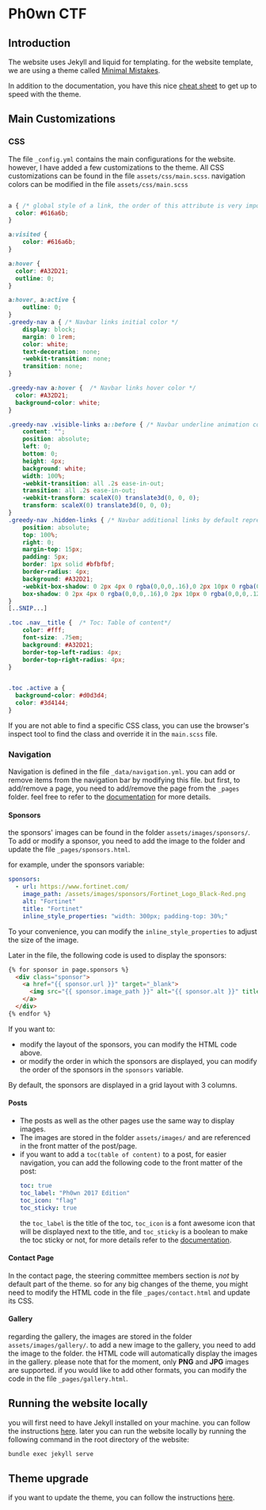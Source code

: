 # Ph0wn CTF

## Introduction

The website uses Jekyll and liquid for templating. for the website template, we are using a theme called [Minimal Mistakes](https://mmistakes.github.io/minimal-mistakes/).

In addition to the documentation, you have this nice [cheat sheet](https://www.fabriziomusacchio.com/blog/2021-08-11-Minimal_Mistakes_Cheat_Sheet/) to get up to speed with the theme.

## Main Customizations


### CSS

The file `_config.yml` contains the main configurations for the website. however, I have added a few customizations to the theme.
All CSS customizations can be found in the file `assets/css/main.scss`.
navigation colors can be modified in the file `assets/css/main.scss`
```scss

a { /* global style of a link, the order of this attribute is very important, it should be before *navbar* links override. By default,  a link color is blue */
  color: #616a6b;
}

a:visited {
	color: #616a6b;
}

a:hover {
  color: #A32D21;
  outline: 0;
}

a:hover, a:active {
	outline: 0;
}
.greedy-nav a { /* Navbar links initial color */
	display: block;
	margin: 0 1rem;
	color: white;
	text-decoration: none;
	-webkit-transition: none;
	transition: none;
}

.greedy-nav a:hover {  /* Navbar links hover color */
  color: #A32D21;
  background-color: white;
}

.greedy-nav .visible-links a::before { /* Navbar underline animation color */
	content: "";
	position: absolute;
	left: 0;
	bottom: 0;
	height: 4px;
	background: white;
	width: 100%;
	-webkit-transition: all .2s ease-in-out;
	transition: all .2s ease-in-out;
	-webkit-transform: scaleX(0) translate3d(0, 0, 0);
	transform: scaleX(0) translate3d(0, 0, 0);
}
.greedy-nav .hidden-links { /* Navbar additional links by default represented by 3 horizontal line*/
	position: absolute;
	top: 100%;
	right: 0;
	margin-top: 15px;
	padding: 5px;
	border: 1px solid #bfbfbf;
	border-radius: 4px;
	background: #A32D21;
	-webkit-box-shadow: 0 2px 4px 0 rgba(0,0,0,.16),0 2px 10px 0 rgba(0,0,0,.12);
	box-shadow: 0 2px 4px 0 rgba(0,0,0,.16),0 2px 10px 0 rgba(0,0,0,.12);
}
[..SNIP...]

.toc .nav__title {  /* Toc: Table of content*/
	color: #fff;
	font-size: .75em;
	background: #A32D21;
	border-top-left-radius: 4px;
	border-top-right-radius: 4px;
}


.toc .active a {
  background-color: #d0d3d4;
  color: #3d4144;
}
```


If you are not able to find a specific CSS class, you can use the browser's inspect tool to find the class and override it in the `main.scss` file.

### Navigation

Navigation is defined in the file `_data/navigation.yml`. you can add or remove items from the navigation bar by modifying this file.
but first, to add/remove a page, you need to add/remove the page from the `_pages` folder.
feel free to refer to the [documentation](https://mmistakes.github.io/minimal-mistakes/docs/navigation/) for more details.

####  Sponsors
the sponsors' images can be found in the folder `assets/images/sponsors/`. To add or modify a sponsor, you need to add the image to the folder and update the file `_pages/sponsors.html`.

for example, under the sponsors variable:

```yaml
sponsors:
  - url: https://www.fortinet.com/
    image_path: /assets/images/sponsors/Fortinet_Logo_Black-Red.png
    alt: "Fortinet"
    title: "Fortinet"
    inline_style_properties: "width: 300px; padding-top: 30%;"
```
To your convenience, you can modify the `inline_style_properties` to adjust the size of the image.

Later in the file, the following code is used to display the sponsors:

```html
{% for sponsor in page.sponsors %}
  <div class="sponsor">
    <a href="{{ sponsor.url }}" target="_blank">
      <img src="{{ sponsor.image_path }}" alt="{{ sponsor.alt }}" title="{{ sponsor.title }}" style="{{ sponsor.inline_style_properties }}">
    </a>
  </div>
{% endfor %}
```
If you want to:
*  modify the layout of the sponsors, you can modify the HTML code above. 
*  or modify the order in which the sponsors are displayed, you can modify the order of the sponsors in the `sponsors` variable.

By default, the sponsors are displayed in a grid layout with 3 columns.

#### Posts 
* The posts as well as the other pages use the same way to display images. 
* The images are stored in the folder `assets/images/` and are referenced in the front matter of the post/page.
* if you want to add a `toc(table of content)` to a post, for easier navigation, you can add the following code to the front matter of the post:
    ```yaml
    toc: true
    toc_label: "Ph0wn 2017 Edition"
    toc_icon: "flag"
    toc_sticky: true
    ```
    the `toc_label` is the title of the toc, `toc_icon` is a font awesome icon that will be displayed next to the title, and `toc_sticky` is a boolean to make the toc sticky or not, for more details refer to the [documentation](https://mmistakes.github.io/minimal-mistakes/docs/layouts/#table-of-contents).

#### Contact Page
In the contact page, the steering committee members section is *not* by default part of the theme. so for any big changes of the theme, you might need to modify the HTML code in the file `_pages/contact.html` and update its CSS.

#### Gallery
regarding the gallery, the images are stored in the folder `assets/images/gallery/`. to add a new image to the gallery, you need to add the image to the folder. the HTML code will automatically display the images in the gallery. please note that for the moment, only **PNG** and **JPG** images are supported. if you would like to add other formats, you can modify the code in the file `_pages/gallery.html`.

## Running the website locally
you will first need to have Jekyll installed on your machine. you can follow the instructions [here](https://jekyllrb.com/docs/installation/).
later you can run the website locally by running the following command in the root directory of the website:

```bash
bundle exec jekyll serve
```

## Theme upgrade
if you want to update the theme, you can follow the instructions [here](https://mmistakes.github.io/minimal-mistakes/docs/upgrading/).







